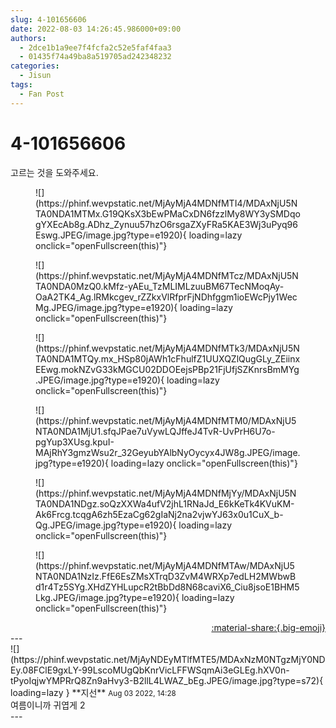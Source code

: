 ```yaml
---
slug: 4-101656606
date: 2022-08-03 14:26:45.986000+09:00
authors:
  - 2dce1b1a9ee7f4fcfa2c52e5faf4faa3
  - 01435f74a49ba8a519705ad242348232
categories:
  - Jisun
tags:
  - Fan Post
---
```


# 4-101656606

<div class="post-container" markdown="1">
<div class="content-container md-sidebar__scrollwrap" markdown="1">

고르는 것을 도와주세요.
<figure markdown="1">
![](https://phinf.wevpstatic.net/MjAyMjA4MDNfMTI4/MDAxNjU5NTA0NDA1MTMx.G19QKsX3bEwPMaCxDN6fzzlMy8WY3ySMDqogYXEcAb8g.ADhz_Zynuu57hzO6rsgaZXyFRa5KAE3Wj3uPyq96Eswg.JPEG/image.jpg?type=e1920){ loading=lazy onclick="openFullscreen(this)"}
</figure>

<figure markdown="1">
![](https://phinf.wevpstatic.net/MjAyMjA4MDNfMTcz/MDAxNjU5NTA0NDA0MzQ0.kMfz-yAEu_TzMLIMLzuuBM67TecNMoqAy-OaA2TK4_Ag.lRMkcgev_rZZkxVlRfprFjNDhfggm1ioEWcPjy1WecMg.JPEG/image.jpg?type=e1920){ loading=lazy onclick="openFullscreen(this)"}
</figure>

<figure markdown="1">
![](https://phinf.wevpstatic.net/MjAyMjA4MDNfMTk3/MDAxNjU5NTA0NDA1MTQy.mx_HSp80jAWh1cFhulfZ1UUXQZlQugGLy_ZEiinxEEwg.mokNZvG33kMGCU02DDOEejsPBp21FjUfjSZKnrsBmMYg.JPEG/image.jpg?type=e1920){ loading=lazy onclick="openFullscreen(this)"}
</figure>

<figure markdown="1">
![](https://phinf.wevpstatic.net/MjAyMjA4MDNfMTM0/MDAxNjU5NTA0NDA1MjU1.sfqJPae7uVywLQJffeJ4TvR-UvPrH6U7o-pgYup3XUsg.kpuI-MAjRhY3gmzWsu2r_32GeyubYAlbNyOycyx4JW8g.JPEG/image.jpg?type=e1920){ loading=lazy onclick="openFullscreen(this)"}
</figure>

<figure markdown="1">
![](https://phinf.wevpstatic.net/MjAyMjA4MDNfMjYy/MDAxNjU5NTA0NDA1NDgz.soQzXXWa4ufV2jhL1RNaJd_E6kKeTk4KVuKM-Ak6Frcg.tcqgA6zh5EzaCg62gIaNj2na2vjwYJ63x0u1CuX_b-Qg.JPEG/image.jpg?type=e1920){ loading=lazy onclick="openFullscreen(this)"}
</figure>

<figure markdown="1">
![](https://phinf.wevpstatic.net/MjAyMjA4MDNfMTAw/MDAxNjU5NTA0NDA1NzIz.FfE6EsZMsXTrqD3ZvM4WRXp7edLH2MWbwBd1r4Tz5SYg.XHdZYHLupcR2tBbDd8N68caviX6_Ciu8jsoE1BHM5Lkg.JPEG/image.jpg?type=e1920){ loading=lazy onclick="openFullscreen(this)"}
</figure>


</div>
</div>

<div style="text-align: right;" markdown="1">
<a href="https://weverse.io/fromis9/fanpost/4-101656606" style="text-align: right;">:material-share:{.big-emoji}</a>
</div>
---

<div class="comments-container md-sidebar__scrollwrap" markdown="1">
<div class="comment" markdown="1">
<div class='id-container' markdown="1">
![](https://phinf.wevpstatic.net/MjAyNDEyMTlfMTE5/MDAxNzM0NTgzMjY0NDEy.08FClE9gxLY-99LscoMUgQbKnrVicLFFWSqmAi3eGLEg.hXV0n-tPyoIqjwYMPRrQ8Zn9aHvy3-B2llL4LWAZ_bEg.JPEG/image.jpg?type=s72){ loading=lazy }
**<span class="artist">지선</span>** <small>Aug 03 2022, 14:28</small><br>
</div>
<div class='comment-body' markdown="1">
여름이니까 귀엽게 2
</div>
</div>
</div>
---
